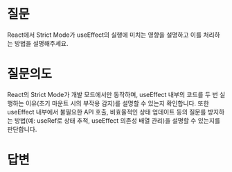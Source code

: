 # 질문
React에서 Strict Mode가 useEffect의 실행에 미치는 영향을 설명하고 이를 처리하는 방법을 설명해주세요.

# 질문의도
React의 Strict Mode가 개발 모드에서만 동작하며, useEffect 내부의 코드를 두 번 실행하는 이유(초기 마운트 시의 부작용 감지)를 설명할 수 있는지 확인합니다. 또한 useEffect 내부에서 불필요한 API 호출, 비효율적인 상태 업데이트 등의 질문를 방지하는 방법(예: useRef로 상태 추적, useEffect 의존성 배열 관리)을 설명할 수 있는지를 판단합니다.

# 답변